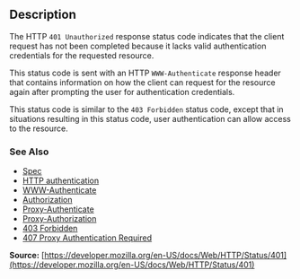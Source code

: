 ## Description

The HTTP `401 Unauthorized` response status code indicates that the client request has not been
completed because it lacks valid authentication credentials for the requested resource.

This status code is sent with an HTTP `WWW-Authenticate` response header that contains
information on how the client can request for the resource again after prompting the user for authentication credentials.

This status code is similar to the `403 Forbidden` status code, except that in situations resulting in this
status code, user authentication can allow access to the resource.

### See Also

- [Spec](https://www.rfc-editor.org/rfc/rfc9110#status.401)
- [HTTP authentication](https://developer.mozilla.org/en-US/docs/Web/HTTP/Authentication)
- [WWW-Authenticate](https://developer.mozilla.org/en-US/docs/Web/HTTP/Headers/WWW-Authenticate)
- [Authorization](https://developer.mozilla.org/en-US/docs/Web/HTTP/Headers/Authorization)
- [Proxy-Authenticate](https://developer.mozilla.org/en-US/docs/Web/HTTP/Headers/Proxy-Authenticate)
- [Proxy-Authorization](https://developer.mozilla.org/en-US/docs/Web/HTTP/Headers/Proxy-Authorization)
- [403 Forbidden](https://http.cat/status/403)
- [407 Proxy Authentication Required](https://http.cat/status/407)

**Source:** [https://developer.mozilla.org/en-US/docs/Web/HTTP/Status/401](https://developer.mozilla.org/en-US/docs/Web/HTTP/Status/401)

